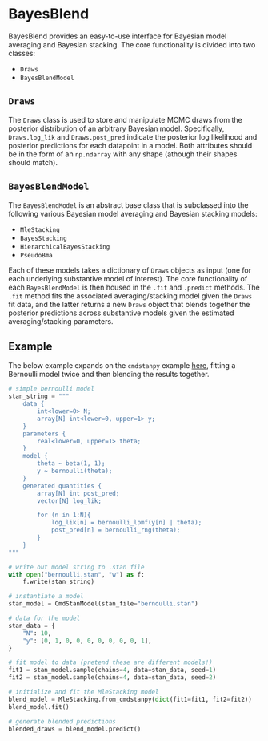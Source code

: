 # BayesBlend

BayesBlend provides an easy-to-use interface for Bayesian model averaging and Bayesian stacking. The core functionality is divided into two classes: 

- `Draws`
- `BayesBlendModel`

## `Draws`

The `Draws` class is used to store and manipulate MCMC draws from the posterior distribution of an arbitrary Bayesian model. Specifically, `Draws.log_lik` and `Draws.post_pred` indicate the posterior log likelihood and posterior predictions for each datapoint in a model. Both attributes should be in the form of an `np.ndarray` with any shape (athough their shapes should match). 

## `BayesBlendModel`

The `BayesBlendModel` is an abstract base class that is subclassed into the following various Bayesian model averaging and Bayesian stacking models: 

- `MleStacking`
- `BayesStacking`
- `HierarchicalBayesStacking`
- `PseudoBma`

Each of these models takes a dictionary of `Draws` objects as input (one for each underlying substantive model of interest). The core functionality of each `BayesBlendModel` is then housed in the `.fit` and `.predict` methods. The `.fit` method fits the associated averaging/stacking model given the `Draws` fit data, and the latter returns a new `Draws` object that blends together the posterior predictions across substantive models given the estimated averaging/stacking parameters. 

## Example

The below example expands on the `cmdstanpy` example [here](https://github.com/stan-dev/cmdstanpy?tab=readme-ov-file#example), fitting a Bernoulli model twice and then blending the results together.

```python
# simple bernoulli model
stan_string = """
    data {
        int<lower=0> N;
        array[N] int<lower=0, upper=1> y;
    } 
    parameters {
        real<lower=0, upper=1> theta;
    }
    model {
        theta ~ beta(1, 1);
        y ~ bernoulli(theta);
    }
    generated quantities {
        array[N] int post_pred;
        vector[N] log_lik;

        for (n in 1:N){
            log_lik[n] = bernoulli_lpmf(y[n] | theta);
            post_pred[n] = bernoulli_rng(theta);
        }
    }
"""

# write out model string to .stan file
with open("bernoulli.stan", "w") as f:
    f.write(stan_string)

# instantiate a model
stan_model = CmdStanModel(stan_file="bernoulli.stan")

# data for the model
stan_data = {
    "N": 10,
    "y": [0, 1, 0, 0, 0, 0, 0, 0, 0, 1],
}

# fit model to data (pretend these are different models!)
fit1 = stan_model.sample(chains=4, data=stan_data, seed=1)
fit2 = stan_model.sample(chains=4, data=stan_data, seed=2)

# initialize and fit the MleStacking model
blend_model = MleStacking.from_cmdstanpy(dict(fit1=fit1, fit2=fit2))
blend_model.fit()

# generate blended predictions
blended_draws = blend_model.predict()
```
